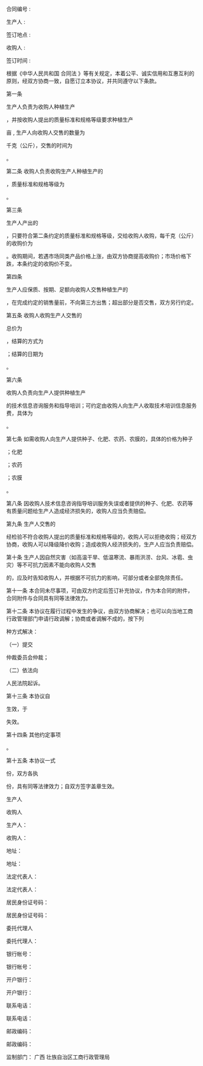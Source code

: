 
 



合同编号
:



生产人
:
              

          

签订地点
:



收购人
:
                  

      

签订时间
: 



根据《中华人民共和国
合同法
》等有关规定，本着公平、诚实信用和互惠互利的原则，经双方协商一致，自愿订立本协议，并共同遵守以下条款。
 



第一条

  

生产人负责为收购人种植生产


    


，并按收购人提出的质量标准和规格等级要求种植生产


   




 

亩
, 
生产人向收购人交售的数量为


   




 

千克（公斤），交售的时间为


         




 

。




第二条 收购人负责收购生产人种植生产的


       




 

，质量标准和规格等级为


                




 

。




第三条

  

生产人产出的


         




 

，只要符合第二条约定的质量标准和规格等级，交给收购人收购，每千克（公斤）的收购价为


          




 

。收购期间，若遇市场同类产品价格上涨，由双方协商提高收购价；市场价格下跌，本条约定的收购价不变。




第四条

  

生产人应保质、按期、足额向收购人交售种植生产的


         




 

，在完成约定的销售量前，不向第三方出售；超出部分是否交售，双方另行约定。




第五条 收购人收购生产人交售的


    


总价为


        




 

，结算的方式为


       




 

；结算的日期为


              


。




第六条

  

收购人负责向生产人提供种植生产


     




 

的技术信息咨询服务和指导培训；可约定由收购人向生产人收取技术培训信息服务费，具体为


        




 

。




第七条 如需收购人向生产人提供种子、化肥、农药、农膜的，具体的价格为种子


      

 

  




 

；化肥


   

  

    




 

；农药


         


；农膜


       

   


。




第八条 因收购人技术信息咨询指导培训服务失误或者提供的种子、化肥、农药等有质量问题给生产人造成经济损失的，收购人应当负责赔偿。




第九条 生产人交售的


        




 

经检验不符合收购人提出的质量标准和规格等级的，收购人可以拒绝收购；经双方协商，收购人可以降级降价收购；造成收购人经济损失的，生产人应当负责赔偿。




第十条 生产人因自然灾害（如高温干旱、低温寒流、暴雨洪涝、台风、冰雹、虫灾）等不可抗力因素不能向收购人交售


     




 

的，应及时告知收购人，并根据不可抗力的影响，可部分或者全部免除责任。




第十一条 本合同未尽事项，可由双方约定后签订补充协议，作为本合同的附件，合同附件与合同具有同等法律效力。




第十二条 本协议在履行过程中发生的争议，由双方协商解决；也可以向当地工商行政管理部门申请行政调解；协商或者调解不成的，按下列


      




 

种方式解决：




（一）提交


           




 

仲裁委员会仲裁；




（二）依法向


             




 

人民法院起诉。




第十三条 本协议自


       




 

生效，于


        




 

失效。




第十四条 其他约定事项


                       


。






第十五条 本协议一式


  


份，双方各执


   


份，具有同等法律效力；自双方签字盖章生效。




 



生产人

   





                   

 



收购人





生产人：

                     

收购人：

                   




地址：

                       

地址：




法定代表人：

                

法定代表人：

                      




居民身份证号码：

            

居民身份证号码：




委托代理人

                  

委托代理人：




银行帐号：

                  

银行帐号：




开户银行：

                  

开户银行：

                     




联系电话：

                  

联系电话：




邮政编码：

                  

邮政编码：




 


监制部门：
广西
壮族自治区工商行政管理局

 


 

 
 
 
 
 
  


  
 

  


  


  
 
 
 
 

